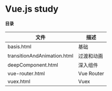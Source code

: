 # Vue.js study

#### 目录
| 文件 | 描述 |
| --- | --- |
| basis.html | 基础 |
| transitionAndAnimation.html | 过渡和动画 |
| deepComponent.html | 深入组件 |
| vue-router.html | Vue Router |
| vuex.html | Vuex |
